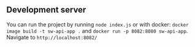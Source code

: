 ## Development server
You can run the project by running `node index.js`
or with docker: `docker image build -t sw-api-app .` and `docker run -p 8082:8080 sw-api-app`.
Navigate to `http://localhost:8082/`
